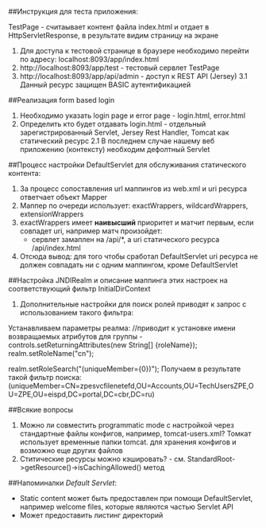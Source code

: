 
##Инструкция для теста приложения:

TestPage - считаывает контент файла index.html и отдает в HttpServletResponse, в результате видим страницу на экране

1. Для доступа к тестовой странице в браузере необходимо перейти по адресу:
    localhost:8093/app/index.html
2. http://localhost:8093/app/test - тестовый сервлет TestPage
3. http://localhost:8093/app/api/admin - доступ к REST API (Jersey)
    3.1 Данный ресурс защищен BASIC аутентификацией


##Реализация form based login
1. Необходимо указать login page и error page - login.html, error.html
2. Определить кто будет отдавать login.html - отдельный зарегистрированный Servlet, Jersey Rest Handler, Tomcat как статический ресурс
    2.1 В последнем случае нашему веб приложению (контексту) необходим дефолтный Servlet

##Процесс настройки DefaultServlet для обслуживания статического контента:
1. За процесс сопоставления url маппингов из web.xml и uri ресурса ответчает объект Mapper
2. Маппер по очереди использует: exactWrappers, wildcardWrappers, extensionWrappers
3. exactWrappers имеет __наивысший__ приоритет и матчит первым, если совпадет uri, например матч произойдет:
    - сервлет замаплен на /api/*, а uri статического ресурса /api/index.html 
4. Отсюда вывод: для того чтобы сработал DefaultServlet uri ресурса не должен совпадать ни с одним маппингом, кроме DefaultServlet

##Настройка JNDIRealm и описание маппинга этих настроек на соответствующий фильтр InitialDirContext

1. Дополнительные настройки для поиск ролей приводят к запрос с использованием такого фильтра:

Устанавливаем параметры реалма:
//приводит к установке имени возвращаемых атрибутов для группы - controls.setReturningAttributes(new String[] {roleName});
realm.setRoleName("cn");

realm.setRoleSearch("(uniqueMember={0})");
Получаем в результате такой фильтр поиска:
(uniqueMember=CN=zpesvcfilenetefd,OU=Accounts,OU=TechUsersZPE,OU=ZPE,OU=eispd,DC=portal,DC=cbr,DC=ru)

##Всякие вопросы
1. Можно ли совместить programmatic mode с настройкой через стандартные файлы конфигов, например, tomcat-users.xml?
    Томкат использует временные папки tomcat.<port> для хранения конфигов и возможно еще других файлов
2. Ститические ресурсы можно кэшировать? - см. StandardRoot->getResource()->isCachingAllowed() метод

##Напоминалки
_Default Servlet_:
 - Static content может быть предоставлен при помощи DefaultServlet, например welcome files, которые являются частью Servlet API
 - Может предоставить листинг директорий
    